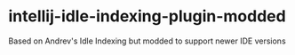 # intellij-idle-indexing-plugin-modded
Based on Andrev's Idle Indexing but modded to support newer IDE versions
